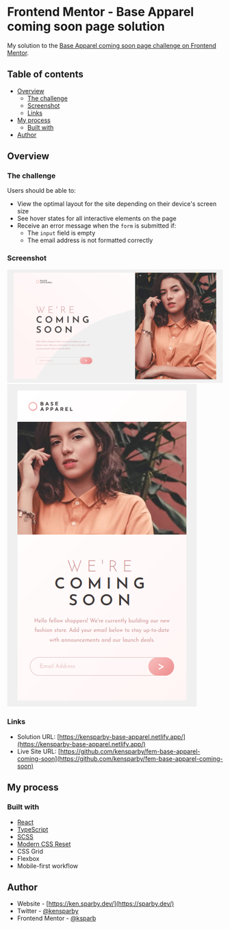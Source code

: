 # Frontend Mentor - Base Apparel coming soon page solution

My solution to the [Base Apparel coming soon page challenge on Frontend Mentor](https://www.frontendmentor.io/challenges/base-apparel-coming-soon-page-5d46b47f8db8a7063f9331a0).

## Table of contents

- [Overview](#overview)
  - [The challenge](#the-challenge)
  - [Screenshot](#screenshot)
  - [Links](#links)
- [My process](#my-process)
  - [Built with](#built-with)
- [Author](#author)

## Overview

### The challenge

Users should be able to:

- View the optimal layout for the site depending on their device's screen size
- See hover states for all interactive elements on the page
- Receive an error message when the `form` is submitted if:
  - The `input` field is empty
  - The email address is not formatted correctly

### Screenshot

![Desktop screenshot of the solution](./screenshot_desktop.png?raw=true)
![Mobile screenshot of the solution](./screenshot_mobile.png?raw=true)

### Links

- Solution URL: [https://kensparby-base-apparel.netlify.app/](https://kensparby-base-apparel.netlify.app/)
- Live Site URL: [https://github.com/kensparby/fem-base-apparel-coming-soon](https://github.com/kensparby/fem-base-apparel-coming-soon)

## My process

### Built with

- [React](https://reactjs.org/)
- [TypeScript](https://www.typescriptlang.org/)
- [SCSS](https://sass-lang.com/)
- [Modern CSS Reset](https://piccalil.li/blog/a-modern-css-reset/)
- CSS Grid
- Flexbox
- Mobile-first workflow

## Author

- Website - [https://ken.sparby.dev/](https://sparby.dev/)
- Twitter - [@kensparby](https://www.twitter.com/kensparby)
- Frontend Mentor - [@ksparb](https://www.frontendmentor.io/profile/ksparb)
